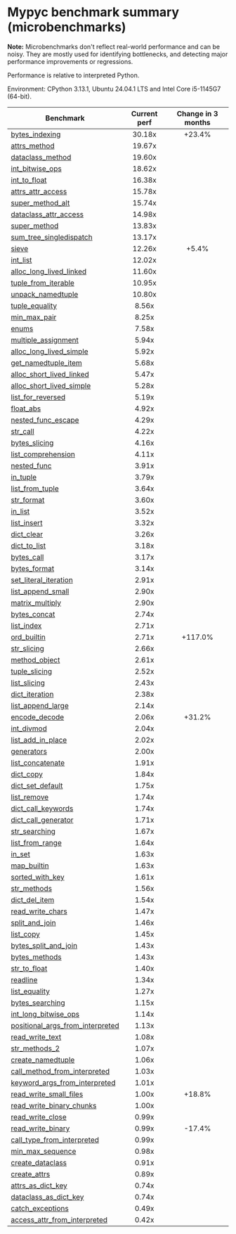 # Mypyc benchmark summary (microbenchmarks)

**Note:** Microbenchmarks don't reflect real-world performance and can be noisy.
           They are mostly used for identifying bottlenecks, and detecting major performance
           improvements or regressions.

Performance is relative to interpreted Python.

Environment: CPython 3.13.1, Ubuntu 24.04.1 LTS and Intel Core i5-1145G7 (64-bit).

| Benchmark | Current perf | Change in 3 months |
| --- | :---: | :---: |
| [bytes_indexing](benchmarks/bytes_indexing.md) | 30.18x | +23.4% |
| [attrs_method](benchmarks/attrs_method.md) | 19.67x |  |
| [dataclass_method](benchmarks/dataclass_method.md) | 19.60x |  |
| [int_bitwise_ops](benchmarks/int_bitwise_ops.md) | 18.62x |  |
| [int_to_float](benchmarks/int_to_float.md) | 16.38x |  |
| [attrs_attr_access](benchmarks/attrs_attr_access.md) | 15.78x |  |
| [super_method_alt](benchmarks/super_method_alt.md) | 15.74x |  |
| [dataclass_attr_access](benchmarks/dataclass_attr_access.md) | 14.98x |  |
| [super_method](benchmarks/super_method.md) | 13.83x |  |
| [sum_tree_singledispatch](benchmarks/sum_tree_singledispatch.md) | 13.17x |  |
| [sieve](benchmarks/sieve.md) | 12.26x | +5.4% |
| [int_list](benchmarks/int_list.md) | 12.02x |  |
| [alloc_long_lived_linked](benchmarks/alloc_long_lived_linked.md) | 11.60x |  |
| [tuple_from_iterable](benchmarks/tuple_from_iterable.md) | 10.95x |  |
| [unpack_namedtuple](benchmarks/unpack_namedtuple.md) | 10.80x |  |
| [tuple_equality](benchmarks/tuple_equality.md) | 8.56x |  |
| [min_max_pair](benchmarks/min_max_pair.md) | 8.25x |  |
| [enums](benchmarks/enums.md) | 7.58x |  |
| [multiple_assignment](benchmarks/multiple_assignment.md) | 5.94x |  |
| [alloc_long_lived_simple](benchmarks/alloc_long_lived_simple.md) | 5.92x |  |
| [get_namedtuple_item](benchmarks/get_namedtuple_item.md) | 5.68x |  |
| [alloc_short_lived_linked](benchmarks/alloc_short_lived_linked.md) | 5.47x |  |
| [alloc_short_lived_simple](benchmarks/alloc_short_lived_simple.md) | 5.28x |  |
| [list_for_reversed](benchmarks/list_for_reversed.md) | 5.19x |  |
| [float_abs](benchmarks/float_abs.md) | 4.92x |  |
| [nested_func_escape](benchmarks/nested_func_escape.md) | 4.29x |  |
| [str_call](benchmarks/str_call.md) | 4.22x |  |
| [bytes_slicing](benchmarks/bytes_slicing.md) | 4.16x |  |
| [list_comprehension](benchmarks/list_comprehension.md) | 4.11x |  |
| [nested_func](benchmarks/nested_func.md) | 3.91x |  |
| [in_tuple](benchmarks/in_tuple.md) | 3.79x |  |
| [list_from_tuple](benchmarks/list_from_tuple.md) | 3.64x |  |
| [str_format](benchmarks/str_format.md) | 3.60x |  |
| [in_list](benchmarks/in_list.md) | 3.52x |  |
| [list_insert](benchmarks/list_insert.md) | 3.32x |  |
| [dict_clear](benchmarks/dict_clear.md) | 3.26x |  |
| [dict_to_list](benchmarks/dict_to_list.md) | 3.18x |  |
| [bytes_call](benchmarks/bytes_call.md) | 3.17x |  |
| [bytes_format](benchmarks/bytes_format.md) | 3.14x |  |
| [set_literal_iteration](benchmarks/set_literal_iteration.md) | 2.91x |  |
| [list_append_small](benchmarks/list_append_small.md) | 2.90x |  |
| [matrix_multiply](benchmarks/matrix_multiply.md) | 2.90x |  |
| [bytes_concat](benchmarks/bytes_concat.md) | 2.74x |  |
| [list_index](benchmarks/list_index.md) | 2.71x |  |
| [ord_builtin](benchmarks/ord_builtin.md) | 2.71x | +117.0% |
| [str_slicing](benchmarks/str_slicing.md) | 2.66x |  |
| [method_object](benchmarks/method_object.md) | 2.61x |  |
| [tuple_slicing](benchmarks/tuple_slicing.md) | 2.52x |  |
| [list_slicing](benchmarks/list_slicing.md) | 2.43x |  |
| [dict_iteration](benchmarks/dict_iteration.md) | 2.38x |  |
| [list_append_large](benchmarks/list_append_large.md) | 2.14x |  |
| [encode_decode](benchmarks/encode_decode.md) | 2.06x | +31.2% |
| [int_divmod](benchmarks/int_divmod.md) | 2.04x |  |
| [list_add_in_place](benchmarks/list_add_in_place.md) | 2.02x |  |
| [generators](benchmarks/generators.md) | 2.00x |  |
| [list_concatenate](benchmarks/list_concatenate.md) | 1.91x |  |
| [dict_copy](benchmarks/dict_copy.md) | 1.84x |  |
| [dict_set_default](benchmarks/dict_set_default.md) | 1.75x |  |
| [list_remove](benchmarks/list_remove.md) | 1.74x |  |
| [dict_call_keywords](benchmarks/dict_call_keywords.md) | 1.74x |  |
| [dict_call_generator](benchmarks/dict_call_generator.md) | 1.71x |  |
| [str_searching](benchmarks/str_searching.md) | 1.67x |  |
| [list_from_range](benchmarks/list_from_range.md) | 1.64x |  |
| [in_set](benchmarks/in_set.md) | 1.63x |  |
| [map_builtin](benchmarks/map_builtin.md) | 1.63x |  |
| [sorted_with_key](benchmarks/sorted_with_key.md) | 1.61x |  |
| [str_methods](benchmarks/str_methods.md) | 1.56x |  |
| [dict_del_item](benchmarks/dict_del_item.md) | 1.54x |  |
| [read_write_chars](benchmarks/read_write_chars.md) | 1.47x |  |
| [split_and_join](benchmarks/split_and_join.md) | 1.46x |  |
| [list_copy](benchmarks/list_copy.md) | 1.45x |  |
| [bytes_split_and_join](benchmarks/bytes_split_and_join.md) | 1.43x |  |
| [bytes_methods](benchmarks/bytes_methods.md) | 1.43x |  |
| [str_to_float](benchmarks/str_to_float.md) | 1.40x |  |
| [readline](benchmarks/readline.md) | 1.34x |  |
| [list_equality](benchmarks/list_equality.md) | 1.27x |  |
| [bytes_searching](benchmarks/bytes_searching.md) | 1.15x |  |
| [int_long_bitwise_ops](benchmarks/int_long_bitwise_ops.md) | 1.14x |  |
| [positional_args_from_interpreted](benchmarks/positional_args_from_interpreted.md) | 1.13x |  |
| [read_write_text](benchmarks/read_write_text.md) | 1.08x |  |
| [str_methods_2](benchmarks/str_methods_2.md) | 1.07x |  |
| [create_namedtuple](benchmarks/create_namedtuple.md) | 1.06x |  |
| [call_method_from_interpreted](benchmarks/call_method_from_interpreted.md) | 1.03x |  |
| [keyword_args_from_interpreted](benchmarks/keyword_args_from_interpreted.md) | 1.01x |  |
| [read_write_small_files](benchmarks/read_write_small_files.md) | 1.00x | +18.8% |
| [read_write_binary_chunks](benchmarks/read_write_binary_chunks.md) | 1.00x |  |
| [read_write_close](benchmarks/read_write_close.md) | 0.99x |  |
| [read_write_binary](benchmarks/read_write_binary.md) | 0.99x | -17.4% |
| [call_type_from_interpreted](benchmarks/call_type_from_interpreted.md) | 0.99x |  |
| [min_max_sequence](benchmarks/min_max_sequence.md) | 0.98x |  |
| [create_dataclass](benchmarks/create_dataclass.md) | 0.91x |  |
| [create_attrs](benchmarks/create_attrs.md) | 0.89x |  |
| [attrs_as_dict_key](benchmarks/attrs_as_dict_key.md) | 0.74x |  |
| [dataclass_as_dict_key](benchmarks/dataclass_as_dict_key.md) | 0.74x |  |
| [catch_exceptions](benchmarks/catch_exceptions.md) | 0.49x |  |
| [access_attr_from_interpreted](benchmarks/access_attr_from_interpreted.md) | 0.42x |  |

